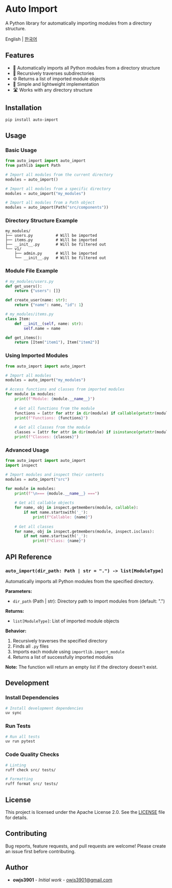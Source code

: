 # Auto Import

A Python library for automatically importing modules from a directory structure.

English | [한국어](README_ko.md)

## Features

- 📁 Automatically imports all Python modules from a directory structure
- 🔄 Recursively traverses subdirectories
- ⚙️ Returns a list of imported module objects
- 🚀 Simple and lightweight implementation
- 🛣️ Works with any directory structure

## Installation

```bash
pip install auto-import
```

## Usage

### Basic Usage

```python
from auto_import import auto_import
from pathlib import Path

# Import all modules from the current directory
modules = auto_import()

# Import all modules from a specific directory
modules = auto_import("my_modules")

# Import all modules from a Path object
modules = auto_import(Path("src/components"))
```

### Directory Structure Example

```
my_modules/
├── users.py          # Will be imported
├── items.py          # Will be imported
├── __init__.py       # Will be filtered out
└── v1/
    ├── admin.py      # Will be imported
    └── __init__.py   # Will be filtered out
```

### Module File Example

```python
# my_modules/users.py
def get_users():
    return {"users": []}

def create_user(name: str):
    return {"name": name, "id": 1}

# my_modules/items.py
class Item:
    def __init__(self, name: str):
        self.name = name

def get_items():
    return [Item("item1"), Item("item2")]
```

### Using Imported Modules

```python
from auto_import import auto_import

# Import all modules
modules = auto_import("my_modules")

# Access functions and classes from imported modules
for module in modules:
    print(f"Module: {module.__name__}")
    
    # Get all functions from the module
    functions = [attr for attr in dir(module) if callable(getattr(module, attr)) and not attr.startswith('_')]
    print(f"Functions: {functions}")
    
    # Get all classes from the module
    classes = [attr for attr in dir(module) if isinstance(getattr(module, attr), type) and not attr.startswith('_')]
    print(f"Classes: {classes}")
```

### Advanced Usage

```python
from auto_import import auto_import
import inspect

# Import modules and inspect their contents
modules = auto_import("src")

for module in modules:
    print(f"\n=== {module.__name__} ===")
    
    # Get all callable objects
    for name, obj in inspect.getmembers(module, callable):
        if not name.startswith('_'):
            print(f"Callable: {name}")
    
    # Get all classes
    for name, obj in inspect.getmembers(module, inspect.isclass):
        if not name.startswith('_'):
            print(f"Class: {name}")
```

## API Reference

### `auto_import(dir_path: Path | str = ".") -> list[ModuleType]`

Automatically imports all Python modules from the specified directory.

**Parameters:**
- `dir_path` (Path | str): Directory path to import modules from (default: ".")

**Returns:**
- `list[ModuleType]`: List of imported module objects

**Behavior:**
1. Recursively traverses the specified directory
2. Finds all `.py` files
3. Imports each module using `importlib.import_module`
4. Returns a list of successfully imported modules

**Note:** The function will return an empty list if the directory doesn't exist.

## Development

### Install Dependencies

```bash
# Install development dependencies
uv sync
```

### Run Tests

```bash
# Run all tests
uv run pytest
```

### Code Quality Checks

```bash
# Linting
ruff check src/ tests/

# Formatting
ruff format src/ tests/
```

## License

This project is licensed under the Apache License 2.0. See the [LICENSE](LICENSE) file for details.

## Contributing

Bug reports, feature requests, and pull requests are welcome! Please create an issue first before contributing.

## Author

- **owjs3901** - *Initial work* - [owjs3901@gmail.com](mailto:owjs3901@gmail.com)